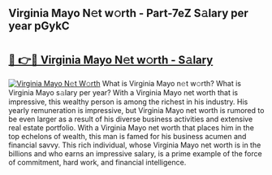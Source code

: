 ## Virginia Mayo N𝚎t w𝚘rth - Part-7eZ S𝚊lary per year pGykC

# <h2><a href="http://gc457c.nevu.top/?p=Virginia+Mayo">🔗 👉🔴 Virginia Mayo N𝚎t w𝚘rth - S𝚊lary</a></h2>

[![Virginia Mayo N𝚎t W𝚘rth](https://i.imgur.com/Oavwk0R.jpeg)](http://gc457c.nevu.top/?p=Virginia+Mayo)
What is Virginia Mayo n𝚎t w𝚘rth? What is Virginia Mayo s𝚊lary per year?
With a Virginia Mayo net worth that is impressive, this wealthy person is among the richest in his industry. His yearly remuneration is impressive, but Virginia Mayo net worth is rumored to be even larger as a result of his diverse business activities and extensive real estate portfolio. With a Virginia Mayo net worth that places him in the top echelons of wealth, this man is famed for his business acumen and financial savvy. This rich individual, whose Virginia Mayo net worth is in the billions and who earns an impressive salary, is a prime example of the force of commitment, hard work, and financial intelligence.
